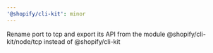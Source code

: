 ```yaml
---
'@shopify/cli-kit': minor
---
```


Rename port to tcp and export its API from the module @shopify/cli-kit/node/tcp instead of @shopify/cli-kit
